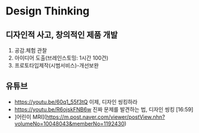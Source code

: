 # Design Thinking
## 디자인적 사고, 창의적인 제품 개발
1. 공감.체험 관찰
2. 아이디어 도출(브레인스토밍: 1시간 100건)
3. 프로토타입제작(시범서비스)-개선보완
## 유튜브
* https://youtu.be/60q1_55f3tQ 이제, 디자인 씽킹하라
* https://youtu.be/R6ojskFNB6w 진짜 문제를 발견하는 법, 디자인 씽킹 [16:59]
 * ]어린이 MRI](https://m.post.naver.com/viewer/postView.nhn?volumeNo=10048043&memberNo=1192430)
